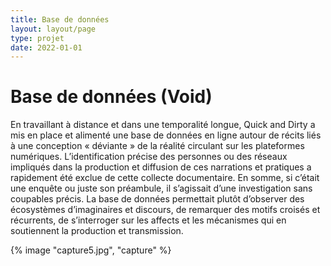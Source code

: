 ```yaml
---
title: Base de données
layout: layout/page
type: projet
date: 2022-01-01
---
```


# Base de données (Void)

En travaillant à distance et dans une temporalité longue, Quick and Dirty a mis en place et alimenté une base de données en ligne autour de récits liés à une conception « déviante » de la réalité circulant sur les plateformes numériques. L’identification précise des personnes ou des réseaux impliqués dans la production et diffusion de ces narrations et pratiques a rapidement été exclue de cette collecte documentaire. En somme, si c’était une enquête ou juste son préambule, il s’agissait d’une investigation sans coupables précis. La base de données permettait plutôt d’observer des écosystèmes d’imaginaires et discours, de remarquer des motifs croisés et récurrents, de s’interroger sur les affects et les mécanismes qui en soutiennent la production et transmission. 

{% image "capture5.jpg", "capture" %}